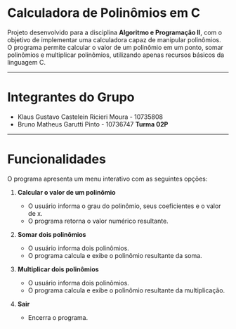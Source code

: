 # Calculadora de Polinômios em C

Projeto desenvolvido para a disciplina **Algoritmo e Programação II**, com o objetivo de implementar uma calculadora capaz de manipular polinômios.  
O programa permite calcular o valor de um polinômio em um ponto, somar polinômios e multiplicar polinômios, utilizando apenas recursos básicos da linguagem C.

---

# Integrantes do Grupo
- Klaus Gustavo Castelein Ricieri Moura - 10735808  
- Bruno Matheus Garutti Pinto - 10736747
**Turma 02P**
---

# Funcionalidades

O programa apresenta um menu interativo com as seguintes opções:

1. **Calcular o valor de um polinômio**  
   - O usuário informa o grau do polinômio, seus coeficientes e o valor de x.  
   - O programa retorna o valor numérico resultante.  

2. **Somar dois polinômios**  
   - O usuário informa dois polinômios.  
   - O programa calcula e exibe o polinômio resultante da soma.  

3. **Multiplicar dois polinômios**  
   - O usuário informa dois polinômios.  
   - O programa calcula e exibe o polinômio resultante da multiplicação.  

0. **Sair**  
   - Encerra o programa.  
